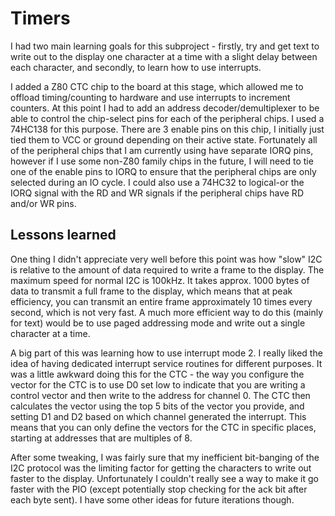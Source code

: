 
# Timers

I had two main learning goals for this subproject - firstly, try and get text to write out to the display one character at a time with a slight delay between each character, and secondly, to learn how to use interrupts.

I added a Z80 CTC chip to the board at this stage, which allowed me to offload timing/counting to hardware and use interrupts to increment counters. At this point I had to add an address decoder/demultiplexer to be able to control the chip-select pins for each of the peripheral chips. I used a 74HC138 for this purpose. There are 3 enable pins on this chip, I initially just tied them to VCC or ground depending on their active state. Fortunately all of the peripheral chips that I am currently using have separate IORQ pins, however if I use some non-Z80 family chips in the future, I will need to tie one of the enable pins to IORQ to ensure that the peripheral chips are only selected during an IO cycle. I could also use a 74HC32 to logical-or the IORQ signal with the RD and WR signals if the peripheral chips have RD and/or WR pins.

## Lessons learned

One thing I didn't appreciate very well before this point was how "slow" I2C is relative to the amount of data required to write a frame to the display. The maximum speed for normal I2C is 100kHz. It takes approx. 1000 bytes of data to transmit a full frame to the display, which means that at peak efficiency, you can transmit an entire frame approximately 10 times every second, which is not very fast. A much more efficient way to do this (mainly for text) would be to use paged addressing mode and write out a single character at a time.

A big part of this was learning how to use interrupt mode 2. I really liked the idea of having dedicated interrupt service routines for different purposes. It was a little awkward doing this for the CTC - the way you configure the vector for the CTC is to use D0 set low to indicate that you are writing a control vector and then write to the address for channel 0. The CTC then calculates the vector using the top 5 bits of the vector you provide, and setting D1 and D2 based on which channel generated the interrupt. This means that you can only define the vectors for the CTC in specific places, starting at addresses that are multiples of 8.

After some tweaking, I was fairly sure that my inefficient bit-banging of the I2C protocol was the limiting factor for getting the characters to write out faster to the display. Unfortunately I couldn't really see a way to make it go faster with the PIO (except potentially stop checking for the ack bit after each byte sent). I have some other ideas for future iterations though.
